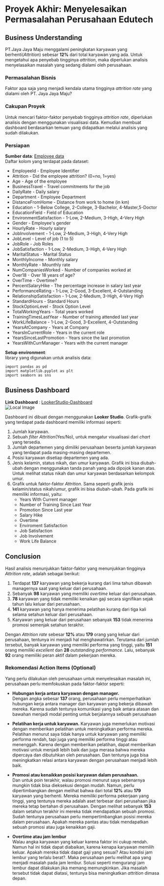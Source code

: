 # Proyek Akhir: Menyelesaikan Permasalahan Perusahaan Edutech

## Business Understanding

PT.Jaya Jaya Maju menggalami peningkatan karyawan yang berhenti(_Attrition_) sebesar **12%** dari total karyawan yang ada. Untuk mengetahui apa penyebab tingginya _attrition_, maka diperlukan analisis menyelasaikan masalah yang sedang dialami oleh perusahaan.

### Permasalahan Bisnis

Faktor apa saja yang menjadi kendala utama tingginya _attrition rate_ yang dialami oleh PT. Jaya Jaya Maju?

### Cakupan Proyek

Untuk mencari faktor-faktor penyebab tingginya _attrition rate_, diperlukan analisis dengan menggunakan visualisasi data. Kemudian membuat dashboard berdasarkan temuan yang didapatkan melalui analisis yang sudah dilakukan.

### Persiapan

**Sumber data**: [Employee data](https://github.com/dicodingacademy/dicoding_dataset/tree/main/employee)  
Daftar kolom yang terdapat pada dataset:
* EmployeeId - Employee Identifier
* Attrition - Did the employee attrition? (0=no, 1=yes)
* Age - Age of the employee
* BusinessTravel - Travel commitments for the job
* DailyRate - Daily salary
* Department - Employee Department
* DistanceFromHome - Distance from work to home (in km)
* Education - 1-Below College, 2-College, 3-Bachelor, 4-Master,5-Doctor
* EducationField - Field of Education
* EnvironmentSatisfaction - 1-Low, 2-Medium, 3-High, 4-Very High
* Gender - Employee's gender
* HourlyRate - Hourly salary
* JobInvolvement - 1-Low, 2-Medium, 3-High, 4-Very High
* JobLevel - Level of job (1 to 5)
* JobRole - Job Roles
* JobSatisfaction - 1-Low, 2-Medium, 3-High, 4-Very High
* MaritalStatus - Marital Status
* MonthlyIncome - Monthly salary
* MonthlyRate - Mounthly rate
* NumCompaniesWorked - Number of companies worked at
* Over18 - Over 18 years of age?
* OverTime - Overtime?
* PercentSalaryHike - The percentage increase in salary last year
* PerformanceRating - 1-Low, 2-Good, 3-Excellent, 4-Outstanding
* RelationshipSatisfaction - 1-Low, 2-Medium, 3-High, 4-Very High
* StandardHours - Standard Hours
* StockOptionLevel - Stock Option Level
* TotalWorkingYears - Total years worked
* TrainingTimesLastYear - Number of training attended last year
* WorkLifeBalance - 1-Low, 2-Good, 3-Excellent, 4-Outstanding
* YearsAtCompany - Years at Company
* YearsInCurrentRole - Years in the current role
* YearsSinceLastPromotion - Years since the last promotion
* YearsWithCurrManager - Years with the current manager


**Setup environment**:  
library yang digunakan untuk analisis data:
```
import pandas as pd
import matplotlib.pyplot as plt
import seaborn as sns
```

## Business Dashboard

**Link Dashboard** : [LookerStudio-Dashboard](https://lookerstudio.google.com/u/0/reporting/ef868bae-f17f-471e-b8d2-5fd997eb6f12/page/B81aE)  
![Local Image](ichsanelf-dashboard.JPG)    

Dashboard ini dibuat dengan menggunakan **Looker Studio**. Grafik-grafik yang terdapat pada dashboard memiliki informasi seperti:
1. Jumlah karyawan. 
2. Sebuah _filter Attrition_(Yes/No), untuk mengatur visualisasi dari _chart_ yang tersedia.
3. Jumlah departemen yang dimiliki perusahaan beserta jumlah karyawan yang terdapat pada masing-masing departemen.
4. Posisi karyawan disetiap departemen yang ada.
5. Jenis kelamin, status nikah, dan umur karyawan. Grafik ini bisa diubah-ubah dengan menggunakan tanda panah yang ada dipojok kanan atas. Untuk melihat status nikah dan umur karyawan berdasarkan kelompok umur.
6. Grafik untuk faktor-faktor _Attrition_. Sama seperti grafik jenis kelamin/status nikah/umur, grafik ini bisa diubah-ubah. Pada grafik ini memiliki informasi, yaitu:
    * Years With Current manager
    * Number of Training Since Last Year 
	* Promotion Since Last year
	* Salary Hike
	* Overtime
	* Enviroment Satisfaction
	* Job Satisfaction
	* Job Involvement
	* Work Life Balance
## Conclusion

Hasil analisis menunjukkan faktor-faktor yang menunjukkan tingginya _Attrition rate_, adalah sebagai berikut:
1. Terdapat **137** karyawan yang bekerja kurang dari lima tahun dibawah managernya saat yang keluar dari perusahaan.
2. Sebanyak **98** karyawan yang memiliki _overtime_ keluar dari perusahaan.
3. **78** karyawan yang tidak memiliki kenaikan gaji secara signifikan sejak tahun lalu keluar dari perusahaan.
4. **141** karyawan yang hanya menerima pelatihan kurang dari tiga kali selama setahun keluar dari perusahaan.
5. Karyawan yang keluar dari perusahaan sebanyak **153** tidak menerima promosi semenjak setahun terakhir.

Dengan _Attrition rate_ sebesar **12%** atau **179** orang yang keluar dari perusahaan, tentunya ini menjadi hal menghawatirkan. Terutama dari jumlah tersebut, banyak karyawan yang memiliki performa yang tinggi, yaitu **151** orang memiliki _excellent_ dan **28** _outstanding performance_. Lalu, sebanyak **92** orang memiliki peran aktif dalam pekerjaan mereka. 


### Rekomendasi Action Items (Optional)

Yang perlu dilakukan oleh perusahaan untuk menyelesaikan masalah ini, perusahaan perlu memfokuskan pada faktor-faktor seperti:
* **Hubungan kerja antara karyawan dengan manager.**  
Dengan angka sebesar **137** orang, perusahaan perlu memperhatikan hubungan kerja antara manager dan karyawan yang bekerja dibawah mereka. Karena sudah tentunya komunikasi yang baik antara atasan dan bawahan menjadi modal penting untuk berjalannya sebuah perusahaan

* **Pelatihan kerja untuk karyawan.**
Karyawan juga memerlukan motivasi dengan memberikan pelatihan untuk meningkatkan performa mereka. Pelatihan menurut saya tidak hanya untuk karyawan yang memiliki performa rendah, tapi juga yang memiliki performa tinggi atau menenggah. Karena dengan memberikan pelatihan, dapat memberikan motivasi untuk menjadi lebih baik dan juga merasa bahwa mereka dipercaya dan dibutuhkan oleh perusahaan. Dan tentunya juga bisa meningkatkan relasi antara karyawan dengan perusahaan menjadi lebih baik.  

* **Promosi atau kenaikkan posisi karyawan dalam perusahaan.**  
Dan untuk poin terakhir, walau promosi menurut saya sebenarnya mungkin tidak bisa dieksekusi dengan mudah. Namun, perlu dipertimbangkan dengan melihat bahwa dari total **12%** atau **179** karyawan yang berhenti. Mereka memiliki performa pekerjaan yang tinggi, yang tentunya mereka adalah aset terbesar dari perusahaan jika mereka tetap bertahan di perusahaan. Dengan melihat sebanyak **153** dalam setahun terakhir ini mereka tidak mendapatkan sebuah promosi. Sudah tentunya perusahaan perlu mempertimbangkan posisi mereka dalam perusahaan. Apakah mereka pantas atau tidak mendapatkan sebuah promosi atau juga kenaikkan gaji.

* **Overtime atau jam lembur**  
Walau angka karyawan yang keluar karena faktor ini cukup rendah. Namun hal ini tidak dapat diabaikan, karena kenapa karyawan memilih keluar. Apakah mereka tidak dapat gaji yang sesuai? Atau kondisi jam lembur yang terlalu berat?. Maka perusahaan perlu melihat apa yang menjadi masalah pada jam lembur. Solusi seperti mengurangi jam lembur dapat dilakukan jika memang memungkinkan. Jika masalah tersebut tidak dapat diatasi, tentunya bisa meningkatkan _attrition_ dimasa depan.
